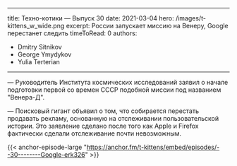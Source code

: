 
---
title: Техно-котики — Выпуск 30
date: 2021-03-04
hero: /images/t-kittens_w_wide.png
excerpt: России запускает миссию на Венеру, Google перестанет следить
timeToRead: 0
authors:
  - Dmitry Sitnikov
  - George Ymydykov
  - Yulia Terterian
---

— Руководитель Института космических исследований заявил о начале подготовки первой со времен СССР подобной миссии под названием "Венера-Д".

— Поисковый гигант объявил о том, что собирается перестать продавать рекламу, основанную на отслеживании пользовательской истории. Это заявление сделано после того как Apple и Firefox фактически сделали отслеживание почти невозможным.


{{< anchor-episode-large "https://anchor.fm/t-kittens/embed/episodes/--30--------Google-erk326" >}}
